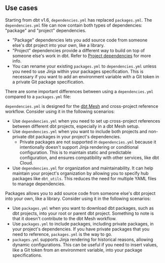 
## Use cases

Starting from dbt v1.6, `dependencies.yml` has replaced `packages.yml`. The `dependencies.yml` file can now contain both types of dependencies: "package" and "project" dependencies.
- "Package" dependencies lets you add source code from someone else's dbt project into your own, like a library. 
- "Project" dependencies provide a different way to build on top of someone else's work in dbt. Refer to [Project dependencies](/docs/collaborate/govern/project-dependencies) for more info.
- You can rename your existing `packages.yml` to `dependencies.yml` unless you need to use Jinja within your packages specification. This is necessary if you want to add an environment variable with a Git token in a private Git package specification.

There are some important differences between using a `dependencies.yml` compared to a `packages.yml` file:

<Tabs>
<TabItem value="dependencies" label="When to use dependencies.yml">

`dependencies.yml` is designed for the [dbt Mesh](/guides/best-practices/how-we-mesh/mesh-1-intro) and cross-project reference workflow. Consider using it in the following scenarios:

- Use `dependencies.yml` when you need to set up cross-project references between different dbt projects, especially in a dbt Mesh setup.
- Use `dependencies.yml` when you want to include both projects and non-private dbt packages in your project's dependencies. 
  - Private packages are not supported in `dependencies.yml` because it intentionally doesn't support Jinja rendering or conditional configuration. This is to maintain static and predictable configuration, and ensures compatibility with other services, like dbt Cloud.
- Use `dependencies.yml` for organization and maintainability. It can help maintain your project's organization by allowing you to specify hub packages like `dbt_utils`. This reduces the need for multiple YAML files to manage dependencies.

</TabItem>

<TabItem value="packages" label="When to use packages.yml">

Packages allows you to add source code from someone else's dbt project into your own, like a library. Consider using it in the following scenarios:

- Use `packages.yml` when you want to download dbt packages, such as dbt projects, into your root or parent dbt project. Something to note is that it doesn't contribute to the dbt Mesh workflow.
- Use `packages.yml` to include packages, including private packages, in your project's dependencies. If you have private packages that you need to reference, `packages.yml` is the way to go.
- `packages.yml` supports Jinja rendering for historical reasons, allowing dynamic configurations. This can be useful if you need to insert values, like a Git token from an environment variable, into your package specifications.
 
</TabItem>
</Tabs>
